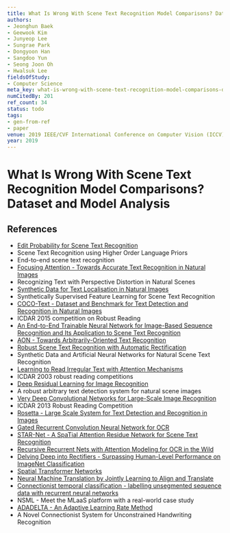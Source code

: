 ```yaml
---
title: What Is Wrong With Scene Text Recognition Model Comparisons? Dataset and Model Analysis
authors:
- Jeonghun Baek
- Geewook Kim
- Junyeop Lee
- Sungrae Park
- Dongyoon Han
- Sangdoo Yun
- Seong Joon Oh
- Hwalsuk Lee
fieldsOfStudy:
- Computer Science
meta_key: what-is-wrong-with-scene-text-recognition-model-comparisons-dataset-and-model-analysis
numCitedBy: 201
ref_count: 34
status: todo
tags:
- gen-from-ref
- paper
venue: 2019 IEEE/CVF International Conference on Computer Vision (ICCV)
year: 2019
---
```


# What Is Wrong With Scene Text Recognition Model Comparisons? Dataset and Model Analysis

## References

- [Edit Probability for Scene Text Recognition](./edit-probability-for-scene-text-recognition.md)
- Scene Text Recognition using Higher Order Language Priors
- End-to-end scene text recognition
- [Focusing Attention - Towards Accurate Text Recognition in Natural Images](./focusing-attention-towards-accurate-text-recognition-in-natural-images.md)
- Recognizing Text with Perspective Distortion in Natural Scenes
- [Synthetic Data for Text Localisation in Natural Images](./synthetic-data-for-text-localisation-in-natural-images.md)
- Synthetically Supervised Feature Learning for Scene Text Recognition
- [COCO-Text - Dataset and Benchmark for Text Detection and Recognition in Natural Images](./coco-text-dataset-and-benchmark-for-text-detection-and-recognition-in-natural-images.md)
- ICDAR 2015 competition on Robust Reading
- [An End-to-End Trainable Neural Network for Image-Based Sequence Recognition and Its Application to Scene Text Recognition](./an-end-to-end-trainable-neural-network-for-image-based-sequence-recognition-and-its-application-to-scene-text-recognition.md)
- [AON - Towards Arbitrarily-Oriented Text Recognition](./aon-towards-arbitrarily-oriented-text-recognition.md)
- [Robust Scene Text Recognition with Automatic Rectification](./robust-scene-text-recognition-with-automatic-rectification.md)
- Synthetic Data and Artificial Neural Networks for Natural Scene Text Recognition
- [Learning to Read Irregular Text with Attention Mechanisms](./learning-to-read-irregular-text-with-attention-mechanisms.md)
- ICDAR 2003 robust reading competitions
- [Deep Residual Learning for Image Recognition](./deep-residual-learning-for-image-recognition.md)
- A robust arbitrary text detection system for natural scene images
- [Very Deep Convolutional Networks for Large-Scale Image Recognition](./very-deep-convolutional-networks-for-large-scale-image-recognition.md)
- ICDAR 2013 Robust Reading Competition
- [Rosetta - Large Scale System for Text Detection and Recognition in Images](./rosetta-large-scale-system-for-text-detection-and-recognition-in-images.md)
- [Gated Recurrent Convolution Neural Network for OCR](./gated-recurrent-convolution-neural-network-for-ocr.md)
- [STAR-Net - A SpaTial Attention Residue Network for Scene Text Recognition](./star-net-a-spatial-attention-residue-network-for-scene-text-recognition.md)
- [Recursive Recurrent Nets with Attention Modeling for OCR in the Wild](./recursive-recurrent-nets-with-attention-modeling-for-ocr-in-the-wild.md)
- [Delving Deep into Rectifiers - Surpassing Human-Level Performance on ImageNet Classification](./delving-deep-into-rectifiers-surpassing-human-level-performance-on-imagenet-classification.md)
- [Spatial Transformer Networks](./spatial-transformer-networks.md)
- [Neural Machine Translation by Jointly Learning to Align and Translate](./neural-machine-translation-by-jointly-learning-to-align-and-translate.md)
- [Connectionist temporal classification - labelling unsegmented sequence data with recurrent neural networks](./connectionist-temporal-classification-labelling-unsegmented-sequence-data-with-recurrent-neural-networks.md)
- NSML - Meet the MLaaS platform with a real-world case study
- [ADADELTA - An Adaptive Learning Rate Method](./adadelta-an-adaptive-learning-rate-method.md)
- A Novel Connectionist System for Unconstrained Handwriting Recognition
